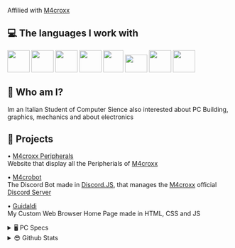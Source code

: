 Affilied with [M4croxx](https://github.com/m4croxx)


## 💻 The languages I work with

<p align="left">
<!-- HTML -->
<img src="https://raw.githubusercontent.com/danielcranney/readme-generator/main/public/icons/skills/html5-colored.svg" width="50" height="50">
<!-- CSS -->
<img src="https://raw.githubusercontent.com/danielcranney/readme-generator/main/public/icons/skills/css3-colored.svg" width="50" height="50">
<!-- JavaScript -->
<img src="https://camo.githubusercontent.com/442c452cb73752bb1914ce03fce2017056d651a2099696b8594ddf5ccc74825e/68747470733a2f2f63646e2e6a7364656c6976722e6e65742f67682f64657669636f6e732f64657669636f6e2f69636f6e732f6a6176617363726970742f6a6176617363726970742d6f726967696e616c2e737667" width="50" height="50">
<!-- Node.JS -->
<img src="https://raw.githubusercontent.com/danielcranney/readme-generator/main/public/icons/skills/nodejs-colored.svg" width="50" height="50">
<!-- C++ -->
<a target="_blank" href="https://github.com/hemeraleback/Cpp"><img src="https://upload.wikimedia.org/wikipedia/commons/thumb/1/18/ISO_C%2B%2B_Logo.svg/911px-ISO_C%2B%2B_Logo.svg.png" width="45" height="50"/></a>
<!-- R -->
<img src="https://humancoders-formations.s3.amazonaws.com/uploads/course/logo/69/formation-langage-r.png" width="50" height="40"> 
<!-- VisualBasic -->
<a target="_blank" href="https://github.com/hemeraleback/VisualBasic"><img src="https://upload.wikimedia.org/wikipedia/commons/thumb/4/40/VB.NET_Logo.svg/2048px-VB.NET_Logo.svg.png" width="50" height="50"/></a>
<!-- Python -->
<a target="_blank" href="https://github.com/hemeraleback/Python"><img src="https://raw.githubusercontent.com/danielcranney/readme-generator/main/public/icons/skills/python-colored.svg" width="50" height="50"/></a>
</p>


## 🤔 Who am I?

Im an Italian Student of Computer Sience also interested about PC Building, graphics, mechanics and about electronics


## 📄 Projects

• [M4croxx Peripherals](https://m4croxx.github.io) <br>
Website that display all the Peripherials of [M4croxx](https://github.com)

• [M4crobot](https://github.com/hemeraleback/m4crobot) <br>
The Discord Bot made in [Discord.JS](https://discord.js.org/), that manages the [M4croxx](https://github.com) official [Discord Server](https://discord.gg/2H8CXeJjFF)

• [Guidaldi](https://github.com/hemeraleback/webbrowser) <br>
My Custom Web Browser Home Page made in HTML, CSS and JS


<details>
<summary> 🖥️ PC Specs</summary>


CPU : [i7-17000F](https://www.amazon.it/dp/B08TX3MXV5/?coliid=I3M8QB44T1YWUT&colid=13YCH284JN61W&psc=1&ref_=gv_ov_lig_pi_dp)

GPU : HP RTX 3060 12 GB VRAM

RAM : [16x2GB 3200MHZ CL16](https://www.amazon.it/dp/B0897V51S8/?coliid=I18WCZ41DVPM4Y&colid=13YCH284JN61W&psc=1&ref_=gv_ov_lig_pi_dp)

SSD : [M.2 500 GB 2400 MB/S](https://www.amazon.it/dp/B086BGWNY8/?coliid=I2GIIJZLMMZXAA&colid=13YCH284JN61W&psc=1&ref_=gv_ov_lig_pi_dp)

SSD : [SATA 480 GB 520 MB/S](https://www.amazon.it/dp/B01C2JJB0G/?coliid=I2ER03Z3SN5EBZ&colid=13YCH284JN61W&psc=1&ref_=gv_ov_lig_pi_dp)

HDD : [1TB](https://www.amazon.it/dp/B0711YN12S/?coliid=I1YWFN3W1X8M9Y&colid=13YCH284JN61W&psc=1&ref_=gv_ov_lig_pi_dp)

</details>

<details>
<summary> 😎 Github Stats</summary>

![Hemeraleback Github Stats](https://github-readme-stats.vercel.app/api?username=hemeraleback&show_icons=true&theme=dark)
[![Top Langs](https://github-readme-stats.vercel.app/api/top-langs/?username=hemeraleback&layout=compact&theme=dark)](https://github.com/hemeraleback)

</details>
